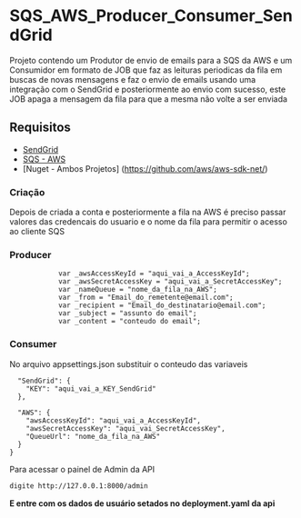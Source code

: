 # SQS_AWS_Producer_Consumer_SendGrid
Projeto contendo um Produtor de envio de emails para a SQS da AWS e um Consumidor em formato de JOB que faz as leituras periodicas da fila em buscas de novas mensagens e faz o envio de emails usando uma integração com o SendGrid e posteriormente ao envio com sucesso, este JOB apaga a mensagem da fila para que a mesma não volte a ser enviada


## Requisitos

 * [SendGrid](https://sendgrid.com/)
 * [SQS - AWS](https://docs.aws.amazon.com/pt_br/AWSSimpleQueueService/latest/SQSDeveloperGuide/sqs-setting-up.html/) 
 * [Nuget - Ambos Projetos] (https://github.com/aws/aws-sdk-net/)
 
 
### Criação
Depois de criada a conta e posteriormente a fila na AWS é preciso passar valores das credencais do usuario e o nome da fila para permitir o acesso ao cliente SQS 

### Producer
```
            var _awsAccessKeyId = "aqui_vai_a_AccessKeyId";
            var _awsSecretAccessKey = "aqui_vai_a_SecretAccessKey";
            var _nameQueue = "nome_da_fila_na_AWS";
            var _from = "Email_do_remetente@email.com";
            var _recipient = "Email_do_destinatario@email.com";
            var _subject = "assunto do email";
            var _content = "conteudo do email";
```

### Consumer 
No arquivo appsettings.json substituir o conteudo das variaveis
```
  "SendGrid": {
    "KEY": "aqui_vai_a_KEY_SendGrid"
  },

  "AWS": {
    "awsAccessKeyId": "aqui_vai_a_AccessKeyId", 
    "awsSecretAccessKey": "aqui_vai_SecretAccessKey", 
    "QueueUrl": "nome_da_fila_na_AWS"  
  }
}

```

Para acessar o painel de Admin da API
```sh
digite http://127.0.0.1:8000/admin
```
**E entre com os dados de usuário setados no deployment.yaml da api**
